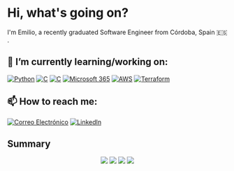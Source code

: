 # Hi, what's going on?
I'm Emilio, a recently graduated Software Engineer from Córdoba, Spain 🇪🇸 .

## 🔭 I’m currently learning/working on:

[![Python](https://img.shields.io/badge/Python-3776AB?style=flat-square&logo=Python&logoColor=white)](https://www.python.org/)
[![C](https://img.shields.io/badge/C-00599C?style=flat-square&logo=C&logoColor=white)](https://en.wikipedia.org/wiki/C_(programming_language))
[![C](https://img.shields.io/badge/C-00599C?style=flat-square&logo=C&logoColor=white)](https://en.wikipedia.org/wiki/C_(programming_language))
[![Microsoft 365](https://img.shields.io/badge/Microsoft%20365-0089D6?style=flat-square&logo=Microsoft%20Office&logoColor=white)](https://www.microsoft.com/microsoft-365/)
[![AWS](https://img.shields.io/badge/AWS-232F3E?style=flat-square&logo=Amazon%20AWS&logoColor=white)](https://aws.amazon.com/)
[![Terraform](https://img.shields.io/badge/Terraform-623CE4?style=flat-square&logo=Terraform&logoColor=white)](https://www.terraform.io/)


## 📫 How to reach me:
[![Correo Electrónico](https://img.shields.io/badge/Gmail-white?style=flat-square&logo=Gmail&logoColor=red&link=mailto:emiliogarciagutierrez01@gmail.com)](mailto:emiliogarciagutierrez01@gmail.com)
[![LinkedIn](https://img.shields.io/badge/LinkedIn-0077B5?style=flat-square&logo=LinkedIn&logoColor=white&link=https://www.linkedin.com/in/emiliogarciagutierrez/)](https://www.linkedin.com/in/emiliogarciagutierrez/)

## Summary
<div align="center">
  
  ![](http://github-profile-summary-cards.vercel.app/api/cards/profile-details?username=GarciaGuE&theme=algolia) 
  ![](http://github-profile-summary-cards.vercel.app/api/cards/repos-per-language?username=GarciaGuE&theme=algolia) 
  ![](http://github-profile-summary-cards.vercel.app/api/cards/most-commit-language?username=GarciaGuE&theme=algolia) 
  ![](http://github-profile-summary-cards.vercel.app/api/cards/stats?username=GarciaGuE&theme=algolia)
</div>
